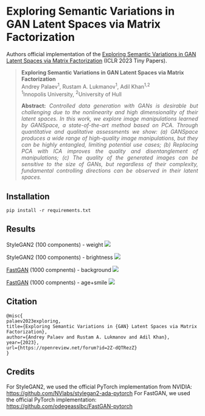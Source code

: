 # Exploring Semantic Variations in GAN Latent Spaces via Matrix Factorization
Authors official implementation of the [Exploring Semantic Variations in GAN Latent Spaces via Matrix Factorization](https://openreview.net/forum?id=2Z-dQTRezZ) (ICLR 2023 Tiny Papers).

> **Exploring Semantic Variations in GAN Latent Spaces via Matrix Factorization**<br>
> Andrey Palaev<sup>1</sup>, Rustam A. Lukmanov<sup>1</sup>, Adil Khan<sup>1,2</sup><br>
> <sup>1</sup>Innopolis University, <sup>2</sup>University of Hull<br>
>
> <p align="justify"><b>Abstract:</b> <i>Controlled data generation with GANs is desirable but challenging due to the nonlinearity and high dimensionality of their latent spaces. In this work, we explore image manipulations learned by GANSpace, a state-of-the-art method based on PCA. Through quantitative and qualitative assessments we show: (a) GANSpace produces a wide range of high-quality image manipulations, but they can be highly entangled, limiting potential use cases; (b) Replacing PCA with ICA improves the quality and disentanglement of manipulations; (c) The quality of the generated images can be sensitive to the size of GANs, but regardless of their complexity, fundamental controlling directions can be observed in their latent spaces.</i></p>

## Installation
```pip install -r requirements.txt```

## Results
StyleGAN2 (100 components) - weight
![](figs/ganspace_stylegan_ica_7.png)

StyleGAN2 (100 components) - brightness
![](figs/ganspace_stylegan_ica_10.png)

[FastGAN](https://arxiv.org/abs/2101.04775) (1000 compnents) - background
![](figs/ganspace_fastgan_ica_6.png)

[FastGAN](https://arxiv.org/abs/2101.04775) (1000 compnents) - age+smile
![](figs/ganspace_fastgan_ica_10.png)

## Citation
```
@misc{
palaev2023exploring,
title={Exploring Semantic Variations in {GAN} Latent Spaces via Matrix Factorization},
author={Andrey Palaev and Rustam A. Lukmanov and Adil Khan},
year={2023},
url={https://openreview.net/forum?id=2Z-dQTRezZ}
}
```

## Credits
For StyleGAN2, we used the official PyTorch implementation from NVIDIA: https://github.com/NVlabs/stylegan2-ada-pytorch
For FastGAN, we used the official PyTorch implementation: https://github.com/odegeasslbc/FastGAN-pytorch
